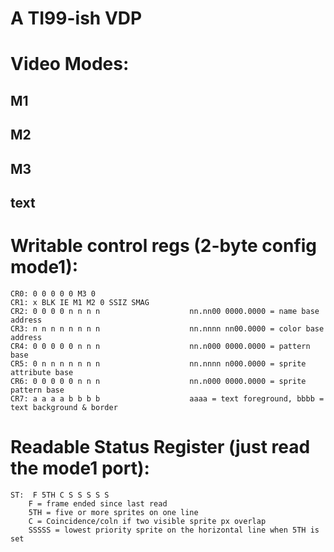 # A TI99-ish VDP

# Video Modes:
## M1
## M2
## M3
## text

# Writable control regs (2-byte config mode1):
```
CR0: 0 0 0 0 0 M3 0
CR1: x BLK IE M1 M2 0 SSIZ SMAG
CR2: 0 0 0 0 n n n n                    nn.nn00 0000.0000 = name base address
CR3: n n n n n n n n                    nn.nnnn nn00.0000 = color base address
CR4: 0 0 0 0 0 n n n                    nn.n000 0000.0000 = pattern base
CR5: 0 n n n n n n n                    nn.nnnn n000.0000 = sprite attribute base
CR6: 0 0 0 0 0 n n n                    nn.n000 0000.0000 = sprite pattern base
CR7: a a a a b b b b                    aaaa = text foreground, bbbb = text background & border
```

# Readable Status Register (just read the mode1 port):
```
ST:  F 5TH C S S S S S
    F = frame ended since last read
    5TH = five or more sprites on one line
    C = Coincidence/coln if two visible sprite px overlap
    SSSSS = lowest priority sprite on the horizontal line when 5TH is set
```

